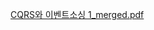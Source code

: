 [CQRS와 이벤트소싱 1_merged.pdf](..%2F..%2F..%2F..%2F..%2FDownloads%2FCQRS%BF%CD%20%C0%CC%BA%A5%C6%AE%BC%D2%BD%CC%201_merged.pdf)